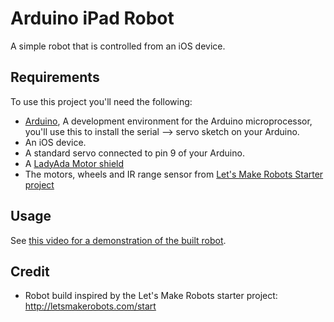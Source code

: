 Arduino iPad Robot
===================

A simple robot that is controlled from an iOS device.

Requirements
-------
To use this project you'll need the following:

* [Arduino](http://arduino.cc), A development environment for the Arduino microprocessor, you'll use this to install the serial --> servo sketch on your Arduino.
* An iOS device.
* A standard servo connected to pin 9 of your Arduino.
* A [LadyAda Motor shield](http://www.ladyada.net/make/mshield/)
* The motors, wheels and IR range sensor from [Let's Make Robots Starter project](http://letsmakerobots.com/start)

Usage
--------
See [this video for a demonstration of the built robot](http://www.youtube.com/watch?v=iV2AneMOBz4).

Credit
---------
* Robot build inspired by the Let's Make Robots starter project: http://letsmakerobots.com/start